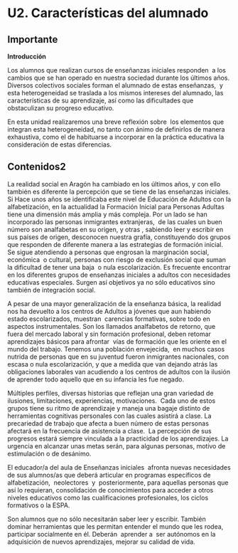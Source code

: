 
# U2. Características del alumnado

## Importante

**Introducción**

Los alumnos que realizan cursos de enseñanzas iniciales responden  a los cambios que se han operado en nuestra sociedad durante los últimos años. Diversos colectivos sociales forman el alumnado de estas enseñanzas,  y esta heterogeneidad se traslada a los mismos intereses del alumnado, las características de su aprendizaje, así como las dificultades que obstaculizan su progreso educativo.

En esta unidad realizaremos una breve reflexión sobre  los elementos que integran esta heterogeneidad, no tanto con ánimo de definirlos de manera exhaustiva, como el de habituarse a incorporar en la práctica educativa la consideración de estas diferencias.

## Contenidos2

La realidad social en Aragón ha cambiado en los últimos años, y con ello también es diferente la percepción que se tiene de las enseñanzas iniciales. Si Hace unos años se identificaba este nivel de Educación de Adultos con la alfabetización, en la actualidad la Formación Inicial para Personas Adultas tiene una dimensión más amplia y más compleja. Por un lado se han incorporado las personas inmigrantes extranjeras,  de las cuales un buen número son analfabetas en su origen, y otras , sabiendo leer y escribir en sus países de origen, desconocen nuestra grafía, constituyendo dos grupos que responden de diferente manera a las estrategias de formación inicial.  Se sigue atendiendo a personas que engrosan la marginación social, económica  o cultural, personas con riesgo de exclusión social que suman la dificultad de tener una baja  o nula escolarización. Es frecuente encontrar en los diferentes grupos de enseñanzas iniciales a adultos con necesidades educativas especiales. Surgen así objetivos ya no sólo educativos sino también de integración social.

A pesar de una mayor generalización de la enseñanza básica, la realidad nos ha devuelto a los centros de Adultos a jóvenes que aun habiendo estado escolarizados, muestran  carencias formativas, sobre todo en aspectos instrumentales. Son los llamados analfabetos de retorno, que fuera del mercado laboral y sin formación profesional, deben retomar aprendizajes básicos para afrontar  vías de formación que les oriente en el mundo del trabajo. Tenemos una población envejecida,  en muchos casos nutrida de personas que en su juventud fueron inmigrantes nacionales, con escasa o nula escolarización, y que a medida que van dejando atrás las obligaciones laborales van acudiendo a los centros de adultos con la ilusión de aprender todo aquello que en su infancia les fue negado.

Múltiples perfiles, diversas historias que reflejan una gran variedad de ilusiones, limitaciones, experiencias, motivaciones.  Cada uno de estos grupos tiene su ritmo de aprendizaje y maneja una bagaje distinto de herramientas cognitivas personales con las cuales asistirá a clase. La precariedad de trabajo que afecta a buen número de estas personas afectará en la frecuencia de asistencia a clase.  La percepción de sus progresos estará siempre vinculada a la practicidad de los aprendizajes. La urgencia en alcanzar unas metas serán, para algunas personas, motivo de estimulación o de desánimo.

El educador/a del aula de Enseñanzas iniciales  afronta nuevas necesidades de sus alumnos/as que deberá articular en programas específicos de alfabetización,  neolectores  y  posteriormente, para aquellas personas que así lo requieran, consolidación de conocimientos para acceder a otros niveles educativos como las cualificaciones profesionales, los ciclos formativos o la ESPA.

Son alumnos que no sólo necesitarán saber leer y escribir. También dominar herramientas que les permitan entender el mundo que les rodea, participar socialmente en él. Deberán  aprender a  ser autónomos en la adquisición de nuevos aprendizajes, mejorar su calidad de vida.
